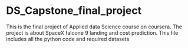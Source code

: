 # DS_Capstone_final_project
This is the final project of Applied data Science course on coursera. 
The project is about SpaceX falcone 9 landing and cost prediction.
This file includes all the python code and required datasets

